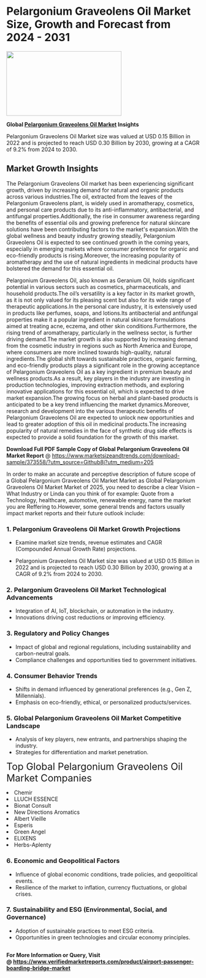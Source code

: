 <H1>Pelargonium Graveolens Oil Market Size, Growth and Forecast from 2024 - 2031</H1><img class="aligncenter size-medium wp-image-584254" src="https://thirdeyenews.in/wp-content/uploads/2024/09/Global-Market-Research-300x168.jpeg" alt="" width="300" height="168" /><p><strong>Global&nbsp;<a href="https://www.marketsizeandtrends.com/download-sample/373558/?utm_source=Github8j?utm_medium=205">Pelargonium Graveolens Oil Market</a> Insights</strong></p><p>Pelargonium Graveolens Oil Market size was valued at USD 0.15 Billion in 2022 and is projected to reach USD 0.30 Billion by 2030, growing at a CAGR of 9.2% from 2024 to 2030.</p><p><h2>Market Growth Insights</h2> <p>The Pelargonium Graveolens Oil market has been experiencing significant growth, driven by increasing demand for natural and organic products across various industries.The oil, extracted from the leaves of the Pelargonium Graveolens plant, is widely used in aromatherapy, cosmetics, and personal care products due to its anti-inflammatory, antibacterial, and antifungal properties.Additionally, the rise in consumer awareness regarding the benefits of essential oils and growing preference for natural skincare solutions have been contributing factors to the market's expansion.With the global wellness and beauty industry growing steadily, Pelargonium Graveolens Oil is expected to see continued growth in the coming years, especially in emerging markets where consumer preference for organic and eco-friendly products is rising.Moreover, the increasing popularity of aromatherapy and the use of natural ingredients in medicinal products have bolstered the demand for this essential oil.</p> <p>Pelargonium Graveolens Oil, also known as Geranium Oil, holds significant potential in various sectors such as cosmetics, pharmaceuticals, and household products.The oil’s versatility is a key factor in its market growth, as it is not only valued for its pleasing scent but also for its wide range of therapeutic applications.In the personal care industry, it is extensively used in products like perfumes, soaps, and lotions.Its antibacterial and antifungal properties make it a popular ingredient in natural skincare formulations aimed at treating acne, eczema, and other skin conditions.Furthermore, the rising trend of aromatherapy, particularly in the wellness sector, is further driving demand.The market growth is also supported by increasing demand from the cosmetic industry in regions such as North America and Europe, where consumers are more inclined towards high-quality, natural ingredients.The global shift towards sustainable practices, organic farming, and eco-friendly products plays a significant role in the growing acceptance of Pelargonium Graveolens Oil as a key ingredient in premium beauty and wellness products.As a result, key players in the industry are investing in production technologies, improving extraction methods, and exploring innovative applications for this essential oil, which is expected to drive market expansion.The growing focus on herbal and plant-based products is anticipated to be a key trend influencing the market dynamics.Moreover, research and development into the various therapeutic benefits of Pelargonium Graveolens Oil are expected to unlock new opportunities and lead to greater adoption of this oil in medicinal products.The increasing popularity of natural remedies in the face of synthetic drug side effects is expected to provide a solid foundation for the growth of this market.</p> <p><span class=""><strong>Download Full PDF Sample Copy of Global Pelargonium Graveolens Oil Market Report</strong> @ <a href="https://www.marketsizeandtrends.com/download-sample/373558/?utm_source=Github8j?utm_medium=205" target="_blank">https://www.marketsizeandtrends.com/download-sample/373558/?utm_source=Github8j?utm_medium=205</a></span></p><p>In order to make an accurate and perceptive description of future scope of a Global&nbsp;Pelargonium Graveolens Oil Market Market as Global&nbsp;Pelargonium Graveolens Oil Market Market of 2025, you need to describe a clear Vision &ndash; What Industry or Linda can you think of for example: Quote from a Technology, healthcare, automotive, renewable energy, name the market you are Reffering to.However, some general trends and factors usually impact market reports and their future outlook include:</p><h3>1.&nbsp;<strong>Pelargonium Graveolens Oil Market Growth Projections</strong></h3><ul><li>Examine market size trends, revenue estimates and CAGR (Compounded Annual Growth Rate) projections.</li><li><p>Pelargonium Graveolens Oil Market size was valued at USD 0.15 Billion in 2022 and is projected to reach USD 0.30 Billion by 2030, growing at a CAGR of 9.2% from 2024 to 2030.</p></li></ul><h3>2.&nbsp;<strong>Pelargonium Graveolens Oil Market Technological Advancements</strong></h3><ul><li>Integration of AI, IoT, blockchain, or automation in the industry.</li><li>Innovations driving cost reductions or improving efficiency.</li></ul><h3>3.&nbsp;<strong>Regulatory and Policy Changes</strong></h3><ul><li>Impact of global and regional regulations, including sustainability and carbon-neutral goals.</li><li>Compliance challenges and opportunities tied to government initiatives.</li></ul><h3>4.&nbsp;<strong>Consumer Behavior Trends</strong></h3><ul><li>Shifts in demand influenced by generational preferences (e.g., Gen Z, Millennials).</li><li>Emphasis on eco-friendly, ethical, or personalized products/services.</li></ul><h3>5.&nbsp;<strong>Global Pelargonium Graveolens Oil Market Competitive Landscape</strong></h3><ul><li>Analysis of key players, new entrants, and partnerships shaping the industry.</li><li>Strategies for differentiation and market penetration.</li></ul><p data-pm-slice="1 1 []"><span style="color: inherit; font-family: inherit; font-size: 25px;">Top Global Pelargonium Graveolens Oil Market Companies</span></p><div class="" data-test-id=""><p><li>Chemir</li><li> LLUCH ESSENCE</li><li> Bionat Consult</li><li> New Directions Aromatics</li><li> Albert Vieille</li><li> Esperis</li><li> Green Angel</li><li> ELIXENS</li><li> Herbs-Aplenty</li></p></div><h3>6.&nbsp;<strong>Economic and Geopolitical Factors</strong></h3><ul><li>Influence of global economic conditions, trade policies, and geopolitical events.</li><li>Resilience of the market to inflation, currency fluctuations, or global crises.</li></ul><h3>7.&nbsp;<strong>Sustainability and ESG (Environmental, Social, and Governance)</strong></h3><ul><li>Adoption of sustainable practices to meet ESG criteria.</li><li>Opportunities in green technologies and circular economy principles.</li></ul><h2><strong style="font-size: 14px;">For More Information or Query, Visit @&nbsp;</strong><a style="background-color: #ffffff; font-size: 14px;" href="https://www.marketsizeandtrends.com/report/pelargonium-graveolens-oil-market/" target="_blank">https://www.verifiedmarketreports.com/product/airport-passenger-boarding-bridge-market</a></h2>